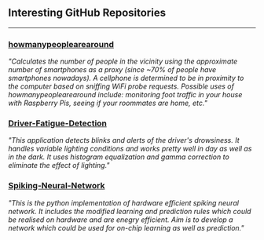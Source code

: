 ## Interesting GitHub Repositories
---

### [howmanypeoplearearound](https://github.com/schollz/howmanypeoplearearound)
  _"Calculates the number of people in the vicinity using the approximate number of smartphones as a 
  proxy (since ~70% of people have smartphones nowadays). A cellphone is determined to be in proximity 
  to the computer based on sniffing WiFi probe requests. Possible uses of howmanypeoplearearound include: 
  monitoring foot traffic in your house with Raspberry Pis, seeing if your roommates are home, etc."_
  
### [Driver-Fatigue-Detection](https://github.com/adityachechani/Driver-Fatigue-Detection)
  _"This application detects blinks and alerts of the driver's drowsiness. It handles variable lighting conditions and 
  works pretty well in day as well as in the dark. It uses histogram equalization and gamma correction to eliminate 
  the effect of lighting."_
  
### [Spiking-Neural-Network](https://github.com/Shikhargupta/Spiking-Neural-Network)
  _"This is the python implementation of hardware efficient spiking neural network. It includes the modified 
  learning and prediction rules which could be realised on hardware and are enegry efficient. Aim is to develop 
  a network which could be used for on-chip learning as well as prediction."_
